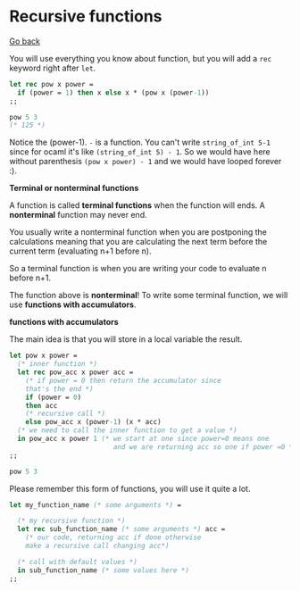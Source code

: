 # Recursive functions

[Go back](..)

You will use everything you know about function,
but you will add a ``rec`` keyword right after
``let``.

```ocaml
let rec pow x power = 
  if (power = 1) then x else x * (pow x (power-1))
;;

pow 5 3
(* 125 *)
```

Notice the (power-1). ``-`` is a function. You can't
write ``string_of_int 5-1`` since for ocaml it's
like ``(string_of_int 5) - 1``. So we would
have here without parenthesis
``(pow x power) - 1`` and we would have looped forever :).

<div class="sr"></div>

**Terminal or nonterminal functions**

A function is called **terminal functions**
when the function will ends. A **nonterminal** function
may never end.

You usually write a nonterminal function when you are postponing
the calculations meaning that you are calculating the next term
before the current term (evaluating n+1 before n).

So a terminal function is when you are writing your code
to evaluate n before n+1.

The function above is **nonterminal**! To write
some terminal function, we will use **functions with
accumulators**.

<div class="sl"></div>

**functions with accumulators**

The main idea is that you will store in a local variable
the result.

```ocaml
let pow x power = 
  (* inner function *)
  let rec pow_acc x power acc = 
    (* if power = 0 then return the accumulator since 
    that's the end *)
    if (power = 0)
    then acc
    (* recursive call *)
    else pow_acc x (power-1) (x * acc) 
  (* we need to call the inner function to get a value *)
  in pow_acc x power 1 (* we start at one since power=0 means one
                          and we are returning acc so one if power =0 *)
;;

pow 5 3
```

Please remember this form of functions, you will 
use it quite a lot.

```ocaml
let my_function_name (* some arguments *) = 

  (* my recursive function *)
  let rec sub_function_name (* some arguments *) acc = 
    (* our code, returning acc if done otherwise
    make a recursive call changing acc*)

  (* call with default values *)
  in sub_function_name (* some values here *)
;;
```